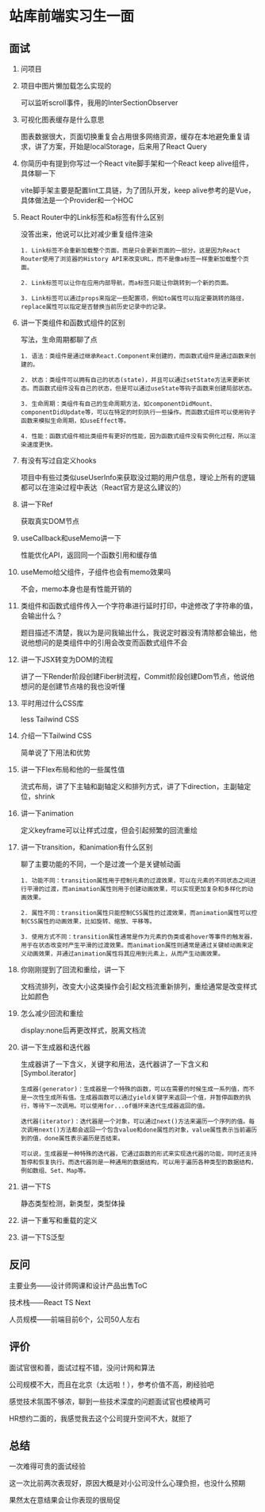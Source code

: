 # 站库前端实习生一面

## 面试

1. 问项目

2. 项目中图片懒加载怎么实现的

   可以监听scroll事件，我用的InterSectionObserver

3. 可视化图表缓存是什么意思

   图表数据很大，页面切换重复会占用很多网络资源，缓存在本地避免重复请求，讲了方案，开始是localStorage，后来用了React Query

4. 你简历中有提到你写过一个React vite脚手架和一个React keep alive组件，具体聊一下

   vite脚手架主要是配置lint工具链，为了团队开发，keep alive参考的是Vue，具体做法是一个Provider和一个HOC

5. React Router中的Link标签和a标签有什么区别

   没答出来，他说可以比对减少重复组件渲染

   ```
   1. Link标签不会重新加载整个页面，而是只会更新页面的一部分。这是因为React Router使用了浏览器的History API来改变URL，而不是像a标签一样重新加载整个页面。
   
   2. Link标签可以让你在应用内部导航，而a标签只能让你跳转到一个新的页面。
   
   3. Link标签可以通过props来指定一些配置项，例如to属性可以指定要跳转的路径，replace属性可以指定是否替换当前历史记录中的记录。
   ```

   

6. 讲一下类组件和函数式组件的区别

   写法，生命周期都聊了点

   ```
   1. 语法：类组件是通过继承React.Component来创建的，而函数式组件是通过函数来创建的。
   
   2. 状态：类组件可以拥有自己的状态(state)，并且可以通过setState方法来更新状态。而函数式组件没有自己的状态，但是可以通过useState等钩子函数来创建局部状态。
   
   3. 生命周期：类组件有自己的生命周期方法，如componentDidMount、componentDidUpdate等，可以在特定的时刻执行一些操作。而函数式组件可以使用钩子函数来模拟生命周期，如useEffect等。
   
   4. 性能：函数式组件相比类组件有更好的性能，因为函数式组件没有实例化过程，所以渲染速度更快。
   ```

   

7. 有没有写过自定义hooks

   项目中有些过类似useUserInfo来获取没过期的用户信息，理论上所有的逻辑都可以在渲染过程中表达（React官方是这么建议的）

8. 讲一下Ref

   获取真实DOM节点

9. useCallback和useMemo讲一下

   性能优化API，返回同一个函数引用和缓存值

10. useMemo给父组件，子组件也会有memo效果吗

    不会，memo本身也是有性能开销的

11. 类组件和函数式组件传入一个字符串进行延时打印，中途修改了字符串的值，会输出什么？

    题目描述不清楚，我以为是问我输出什么，我说定时器没有清除都会输出，他说他想问的是类组件中的引用会改变而函数式组件不会

12. 讲一下JSX转变为DOM的流程

    讲了一下Render阶段创建Fiber树流程，Commit阶段创建Dom节点，他说他想问的是创建节点啥的我也没听懂

13. 平时用过什么CSS库

    less Tailwind CSS

14. 介绍一下Tailwind CSS

    简单说了下用法和优势

15. 讲一下Flex布局和他的一些属性值

    流式布局，讲了下主轴和副轴定义和排列方式，讲了下direction，主副轴定位，shrink

16. 讲一下animation

    定义keyframe可以让样式过度，但会引起频繁的回流重绘

17. 讲一下transition，和animation有什么区别

    聊了主要功能的不同，一个是过渡一个是关键帧动画

    ```
    1. 功能不同：transition属性用于控制元素的过渡效果，可以在元素的不同状态之间进行平滑的过渡，而animation属性则用于创建动画效果，可以实现更加复杂和多样化的动画效果。
    
    2. 属性不同：transition属性只能控制CSS属性的过渡效果，而animation属性可以控制CSS属性的动画效果，比如旋转、缩放、平移等。
    
    3. 使用方式不同：transition属性通常是作为元素的伪类或者hover等事件的触发器，用于在状态改变时产生平滑的过渡效果。而animation属性则通常是通过关键帧动画来定义动画效果，并通过animation属性将其应用到元素上，从而产生动画效果。
    ```

    

18. 你刚刚提到了回流和重绘，讲一下

    文档流排列，改变大小这类操作会引起文档流重新排列，重绘通常是改变样式比如颜色

19. 怎么减少回流和重绘

    display:none后再更改样式，脱离文档流

20. 讲一下生成器和迭代器

    生成器讲了一下含义，关键字和用法，迭代器讲了一下含义和[Symbol.iterator]

    ```
    生成器(generator)：生成器是一个特殊的函数，可以在需要的时候生成一系列值，而不是一次性生成所有值。生成器函数可以通过yield关键字来返回一个值，并暂停函数的执行，等待下一次调用。可以使用for...of循环来迭代生成器返回的值。
    
    迭代器(iterator)：迭代器是一个对象，可以通过next()方法来遍历一个序列的值。每次调用next()方法都会返回一个包含value和done属性的对象，value属性表示当前遍历到的值，done属性表示遍历是否结束。
    
    可以说，生成器是一种特殊的迭代器，它通过函数的形式来实现迭代器的功能，同时还支持暂停和恢复执行。而迭代器则是一种通用的数据结构，可以用于遍历各种类型的数据结构，例如数组、Set、Map等。
    ```

    

21. 讲一下TS

    静态类型检测，新类型，类型体操

22. 讲一下重写和重载的定义

23. 讲一下TS泛型



## 反问

主要业务——设计师网课和设计产品出售ToC

技术栈——React TS Next

人员规模——前端目前6个，公司50人左右



## 评价

面试官很和善，面试过程不错，没问计网和算法

公司规模不大，而且在北京（太远啦！），参考价值不高，刷经验吧

感觉技术氛围不够浓，聊到一些技术深度的问题面试官也模棱两可

HR想约二面的，我感觉我去这个公司提升空间不大，就拒了



## 总结

一次难得可贵的面试经验

这一次比前两次表现好，原因大概是对小公司没什么心理负担，也没什么预期

果然太在意结果会让你表现的很局促
